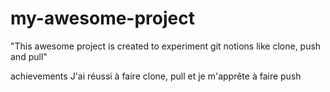 # my-awesome-project
"This awesome project is created to experiment git notions like clone, push and pull"

achievements
J'ai réussi à faire clone, pull et je m'apprête à faire push

